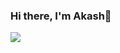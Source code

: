 ### Hi there, I'm Akash👋

<a href="URL_REDIRECT" target="blank"><img align="center" src="https://wallpaperaccess.com/full/2541026.jpg"/></a>
<!--
**akashyadav1507/akashyadav1507** is a ✨ _special_ ✨ repository because its `README.md` (this file) appears on your GitHub profile.

Here are some ideas to get you started:

- 🔭 I’m currently working on ...
- 🌱 I’m currently learning ...
- 👯 I’m looking to collaborate on ...
- 🤔 I’m looking for help with ...
- 💬 Ask me about ...
- 📫 How to reach me: ...
- 😄 Pronouns: ...
- ⚡ Fun fact: ...
-->
